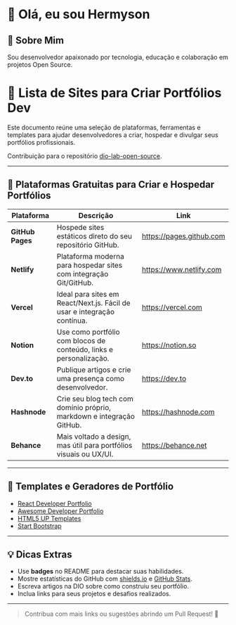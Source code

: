 # 👋 Olá, eu sou Hermyson

## 💼 Sobre Mim
Sou desenvolvedor apaixonado por tecnologia, educação e colaboração em projetos Open Source.


# 🌟 Lista de Sites para Criar Portfólios Dev

Este documento reúne uma seleção de plataformas, ferramentas e templates para ajudar desenvolvedores a criar, hospedar e divulgar seus portfólios profissionais.

Contribuição para o repositório [dio-lab-open-source](https://github.com/digitalinnovationone/dio-lab-open-source).

---

## 🚀 Plataformas Gratuitas para Criar e Hospedar Portfólios

| Plataforma      | Descrição                                                                 | Link                      |
|-----------------|---------------------------------------------------------------------------|---------------------------|
| **GitHub Pages**| Hospede sites estáticos direto do seu repositório GitHub.                 | https://pages.github.com |
| **Netlify**     | Plataforma moderna para hospedar sites com integração Git/GitHub.         | https://www.netlify.com  |
| **Vercel**      | Ideal para sites em React/Next.js. Fácil de usar e integração contínua.   | https://vercel.com        |
| **Notion**      | Use como portfólio com blocos de conteúdo, links e personalização.        | https://notion.so         |
| **Dev.to**      | Publique artigos e crie uma presença como desenvolvedor.                  | https://dev.to            |
| **Hashnode**    | Crie seu blog tech com domínio próprio, markdown e integração GitHub.     | https://hashnode.com      |
| **Behance**     | Mais voltado a design, mas útil para portfólios visuais ou UX/UI.         | https://behance.net       |

---

## 🧰 Templates e Geradores de Portfólio

- [React Developer Portfolio](https://github.com/safak/youtube/tree/react-portfolio)
- [Awesome Developer Portfolio](https://github.com/sdmg15/Best-websites-a-programmer-should-visit#portfolio)
- [HTML5 UP Templates](https://html5up.net)
- [Start Bootstrap](https://startbootstrap.com)

---

## 💡 Dicas Extras

- Use **badges** no README para destacar suas habilidades.
- Mostre estatísticas do GitHub com [shields.io](https://shields.io) e [GitHub Stats](https://github.com/anuraghazra/github-readme-stats).
- Escreva artigos na DIO sobre como construiu seu portfólio.
- Inclua links para seus projetos e desafios realizados.

---

> Contribua com mais links ou sugestões abrindo um Pull Request! 💙
